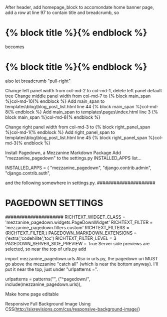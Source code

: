 
After header, add homepage_block to accomondate home banner page, add a row at line 97 to contain title and breadcrumb, so
<h1>{% block title %}{% endblock %}</h1>
becomes
<div class="row">
<div class="col-xs-12 col-sm-6">

<h1>{% block title %}{% endblock %}</h1>
</div>
<div class="col-sm-6 hidden-xs">
also let breadcrumb "pull-right"


Change left panel width from col-md-2 to col-md-1, delete left panel default tree
Change middle panel width from col-md-7 to {% block main_span %}col-md-10{% endblock %}
Add main_span to templates\blog\blog_post_list.html line 44
{% block main_span %}col-md-8{% endblock %}
Add main_span to templates\pages\index.html line 3
{% block main_span %}col-md-8{% endblock %}

Change right panel width from col-md-3 to {% block right_panel_span %}col-md-1{% endblock %}
Add right_panel_span to templates\blog\blog_post_list.html  line 45
{% block right_panel_span %}col-md-3{% endblock %}

Install Pagedown, a Mezzanine Markdown Package
Add "mezzanine_pagedown" to the settings.py INSTALLED_APPS list...

INSTALLED_APPS = (
    "mezzanine_pagedown",
    "django.contrib.admin",
    "django.contrib.auth",

and the following somewhere in settings.py.
#####################
# PAGEDOWN SETTINGS #
#####################
RICHTEXT_WIDGET_CLASS = 'mezzanine_pagedown.widgets.PageDownWidget'
RICHTEXT_FILTER = 'mezzanine_pagedown.filters.custom'
RICHTEXT_FILTERS = (RICHTEXT_FILTER,)
PAGEDOWN_MARKDOWN_EXTENSIONS = ('extra','codehilite','toc')
RICHTEXT_FILTER_LEVEL = 3
PAGEDOWN_SERVER_SIDE_PREVIEW = True
Server side previews are selected, so near the top of urls.py add

import mezzanine_pagedown.urls
Also in urls.py, the pagedown uri MUST go above the mezzanine "catch all" (which is near the bottom anyway). I'll put it near the top, just under "urlpatterns =".

urlpatterns = patterns("",
    ("^pagedown/", include(mezzanine_pagedown.urls)),
    
Make home page editable

Responsive Full Background Image Using CSS(http://sixrevisions.com/css/responsive-background-image/)
